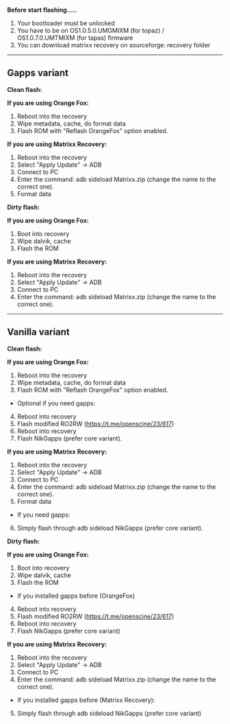 **Before start flashing.....**

1. Your bootloader must be unlocked
2. You have to be on OS1.0.5.0.UMGMIXM (for topaz) / OS1.0.7.0.UMTMIXM (for tapas) firmware
3. You can download matrixx recovery on sourceforge: recovery folder
----
## Gapps variant

**Clean flash:**

**If you are using Orange Fox:**
1. Reboot into the recovery
2. Wipe metadata, cache, do format data
3. Flash ROM with "Reflash OrangeFox" option enabled.

**If you are using Matrixx Recovery:**
1. Reboot into the recovery
2. Select "Apply Update" -> ADB
3. Connect to PC
4. Enter the command: adb sideload Matrixx.zip (change the name to the correct one).
5. Format data

**Dirty flash:**

**If you are using Orange Fox:**
1. Boot into recovery
2. Wipe dalvik, cache
3. Flash the ROM

**If you are using Matrixx Recovery:**
1. Reboot into the recovery
2. Select "Apply Update" -> ADB
3. Connect to PC
4. Enter the command: adb sideload Matrixx.zip (change the name to the correct one).

----

## Vanilla variant

**Clean flash:**

**If you are using Orange Fox:**
1. Reboot into the recovery
2. Wipe metadata, cache, do format data
3. Flash ROM with "Reflash OrangeFox" option enabled.

- Optional if you need gapps:
4. Reboot into recovery
5. Flash modified RO2RW (https://t.me/openscine/23/617)
6. Reboot into recovery
7. Flash NikGapps (prefer core variant).

**If you are using Matrixx Recovery:**
1. Reboot into the recovery
2. Select "Apply Update" -> ADB
3. Connect to PC
4. Enter the command: adb sideload Matrixx.zip (change the name to the correct one).
5. Format data

- If you need gapps:
6. Simply flash through adb sideload NikGapps (prefer core variant).

**Dirty flash:**

**If you are using Orange Fox:**
1. Boot into recovery
2. Wipe dalvik, cache
3. Flash the ROM

- If you installed gapps before (OrangeFox)
4. Reboot into recovery
5. Flash modified RO2RW (https://t.me/openscine/23/617)
6. Reboot into recovery
7. Flash NikGapps (prefer core variant)

**If you are using Matrixx Recovery:**
1. Reboot into the recovery
2. Select "Apply Update" -> ADB
3. Connect to PC
4. Enter the command: adb sideload Matrixx.zip (change the name to the correct one).

- If you installed gapps before (Matrixx Recovery):
5. Simply flash through adb sideload NikGapps (prefer core variant)

